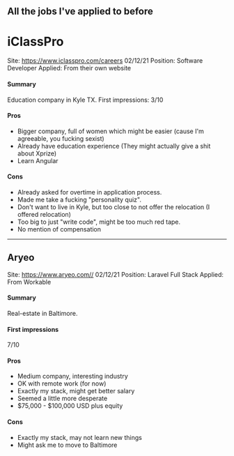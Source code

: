 ## All the jobs I've applied to before

# iClassPro
Site: https://www.iclasspro.com/careers 02/12/21
Position: Software Developer
Applied: From their own website

#### Summary
Education company in Kyle TX. 
First impressions: 3/10

#### Pros
* Bigger company, full of women which might be easier (cause I'm agreeable, you fucking sexist)
* Already have education experience (They might actually give a shit about Xprize)
* Learn Angular

#### Cons
* Already asked for overtime in application process.
* Made me take a fucking "personality quiz".
* Don't want to live in Kyle, but too close to not offer the relocation (I offered relocation) 
* Too big to just "write code", might be too much red tape.
* No mention of compensation

-----------------------------------------------------------------------------------------------------

## Aryeo
Site: https://www.aryeo.com// 02/12/21
Position: Laravel Full Stack
Applied: From Workable

#### Summary
Real-estate in Baltimore. 

#### First impressions
7/10

#### Pros
* Medium company, interesting industry
* OK with remote work (for now)
* Exactly my stack, might get better salary
* Seemed a little more desperate
* $75,000 - $100,000 USD plus equity

#### Cons
* Exactly my stack, may not learn new things
* Might ask me to move to Baltimore
